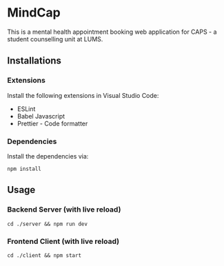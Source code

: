 # MindCap

This is a mental health appointment booking web application for CAPS - a student counselling unit at LUMS.

## Installations

### Extensions

Install the following extensions in Visual Studio Code:

- ESLint
- Babel Javascript
- Prettier - Code formatter

### Dependencies

Install the dependencies via:
```
npm install
```

## Usage

### Backend Server (with live reload)
```
cd ./server && npm run dev
```

### Frontend Client (with live reload)
```
cd ./client && npm start
```







